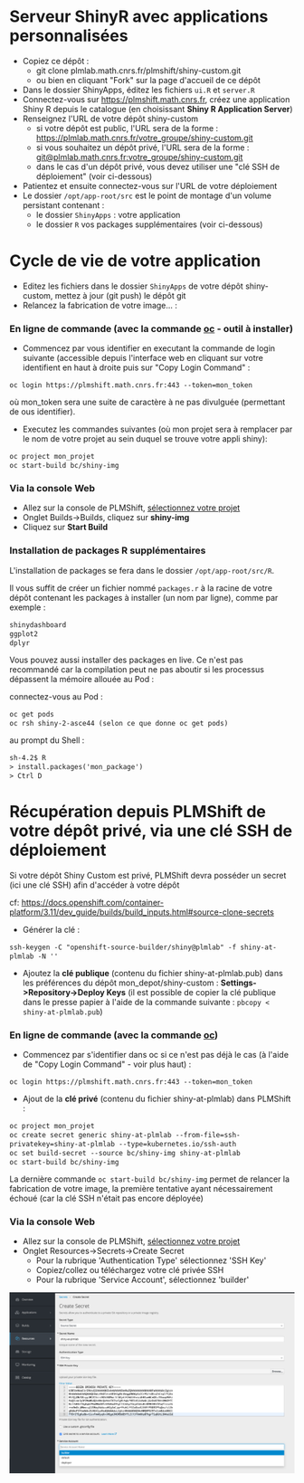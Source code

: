 # Serveur ShinyR avec applications personnalisées

- Copiez ce dépôt :
  - git clone plmlab.math.cnrs.fr/plmshift/shiny-custom.git
  - ou bien en cliquant "Fork" sur la page d'accueil de ce dépôt
- Dans le dossier ShinyApps, éditez les fichiers `ui.R` et `server.R`
- Connectez-vous sur https://plmshift.math.cnrs.fr, créez une application Shiny R depuis le catalogue (en choisissant **Shiny R Application Server**)
- Renseignez l'URL de votre dépôt shiny-custom
  - si votre dépôt est public, l'URL sera de la forme : https://plmlab.math.cnrs.fr/votre_groupe/shiny-custom.git
  - si vous souhaitez un dépôt privé, l'URL sera de la forme : [git@plmlab.math.cnrs.fr:votre_groupe/shiny-custom.git](git@plmlab.math.cnrs.fr:votre_groupe/shiny-custom.git)
  - dans le cas d'un dépôt privé, vous devez utiliser une "clé SSH de déploiement" (voir ci-dessous) 
- Patientez et ensuite connectez-vous sur l'URL de votre déploiement
- Le dossier `/opt/app-root/src` est le point de montage d'un volume persistant contenant :
  - le dossier `ShinyApps` : votre application 
  - le dossier `R` vos packages supplémentaires (voir ci-dessous)

# Cycle de vie de votre application

- Editez les fichiers dans le dossier `ShinyApps` de votre dépôt shiny-custom, mettez à jour (git push) le dépôt git
- Relancez la fabrication de votre image... :

### En ligne de commande (avec la commande [oc](https://github.com/openshift/origin/releases/latest) - outil à installer)

- Commencez par vous identifier en executant la commande de login suivante (accessible depuis l'interface web en cliquant sur votre identifient en haut à droite puis sur "Copy Login Command" :
```
oc login https://plmshift.math.cnrs.fr:443 --token=mon_token
```
où mon_token sera une suite de caractère à ne pas divulguée (permettant de ous identifier).

- Executez les commandes suivantes (où mon projet sera à remplacer par le nom de votre projet au sein duquel se trouve votre appli shiny):
```
oc project mon_projet
oc start-build bc/shiny-img
```

### Via la console Web

- Allez sur la console de PLMShift, [sélectionnez votre projet](https://plmshift.math.cnrs.fr/console/projects)
- Onglet Builds->Builds, cliquez sur **shiny-img**
- Cliquez sur **Start Build**

### Installation de packages R supplémentaires

L'installation de packages se fera dans le dossier `/opt/app-root/src/R`.

Il vous suffit de créer un fichier nommé `packages.r` à la racine de votre dépôt contenant les packages à installer (un nom par ligne), comme par exemple :

```
shinydashboard
ggplot2
dplyr
```

Vous pouvez aussi installer des packages en live. Ce n'est pas recommandé car la compilation peut ne pas aboutir si les processus dépassent la mémoire allouée au Pod :

connectez-vous au Pod :
```
oc get pods
oc rsh shiny-2-asce44 (selon ce que donne oc get pods)
```
au prompt du Shell :
```
sh-4.2$ R
> install.packages('mon_package')
> Ctrl D
```

# Récupération depuis PLMShift de votre dépôt privé, via une clé SSH de déploiement

Si votre dépôt Shiny Custom est privé, PLMShift devra posséder un secret (ici une clé SSH) afin d'accéder à votre dépôt

cf: https://docs.openshift.com/container-platform/3.11/dev_guide/builds/build_inputs.html#source-clone-secrets

- Générer la clé :
```
ssh-keygen -C "openshift-source-builder/shiny@plmlab" -f shiny-at-plmlab -N ''
```
- Ajoutez la **clé publique** (contenu du fichier shiny-at-plmlab.pub) dans les préférences du dépôt mon_depot/shiny-custom : **Settings->Repository->Deploy Keys** 
(il est possible de copier la clé publique dans le presse papier à l'aide de la commande suivante : `pbcopy < shiny-at-plmlab.pub`)

### En ligne de commande (avec la commande [oc](https://github.com/openshift/origin/releases/latest))
- Commencez par s'identifier dans oc si ce n'est pas déjà le cas (à l'aide de "Copy Login Command" - voir plus haut) :
```
oc login https://plmshift.math.cnrs.fr:443 --token=mon_token
```
- Ajout de la **clé privé** (contenu du fichier shiny-at-plmlab) dans PLMShift :
```
oc project mon_projet
oc create secret generic shiny-at-plmlab --from-file=ssh-privatekey=shiny-at-plmlab --type=kubernetes.io/ssh-auth
oc set build-secret --source bc/shiny-img shiny-at-plmlab
oc start-build bc/shiny-img
```
La dernière commande ```oc start-build bc/shiny-img``` permet de relancer la fabrication de votre image, la première tentative ayant nécessairement échoué (car la clé SSH n'était pas encore déployée)

### Via la console Web

- Allez sur la console de PLMShift, [sélectionnez votre projet](https://plmshift.math.cnrs.fr/console/projects)
- Onglet Resources->Secrets->Create Secret
  - Pour la rubrique 'Authentication Type' sélectionnez 'SSH Key'
  - Copiez/collez ou téléchargez votre clé privée SSH
  - Pour la rubrique 'Service Account', sélectionnez 'builder'

![Ajout clé SSH](img/secret-ssh-key.png)

